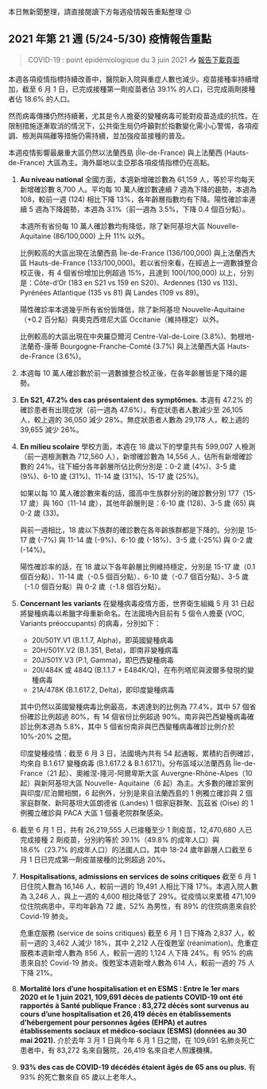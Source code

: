 本日無新聞整理，請直接閱讀下方每週疫情報告重點整理 😉

## 2021 年第 21 週 (5/24-5/30) 疫情報告重點

> COVID-19 : point épidémiologique du 3 juin 2021 📥 [報告下載頁面](https://tinyurl.com/yh2j9eeh)

本週各項疫情指標持續改善中，醫院新入院與重症人數也減少。疫苗接種率持續增加，截至 6 月 1 日，已完成接種第一劑疫苗者佔 39.1% 的人口，已完成兩劑接種者佔 18.6% 的人口。

然而病毒傳播仍然持續著，尤其是令人擔憂的變種病毒可能對疫苗造成的抗性。在限制措施逐漸取消的情況下，公共衛生局仍呼籲對於指數變化需小心警惕，各項疫調、檢測與隔離等措施仍需持續，並加強疫苗接種的普及。

本週疫情影響最嚴重大區仍然以法蘭西島 (Île-de-France) 與上法蘭西 (Hauts-de-France) 大區為主。海外屬地以圭亞那各項疫情指標仍在高點。

1. **Au niveau national** 全國方面，本週新增確診數為 61,159 人，等於平均每天新增確診數 8,700 人。平均每 10 萬人確診數連續 7 週為下降的趨勢，本週為 108，較前一週 (124) 相比下降 13%，各年齡層指數均有下降。陽性確診率連續 5 週為下降趨勢，本週為 3.1%（前一週為 3.5%，下降 0.4 個百分點）。

   本週所有省份每 10 萬人確診數均有降低，除了新阿基坦大區 Nouvelle-Aquitaine (86/100,000) 上升 11% 以外。

   比例較高的大區出現在法蘭西島 Île-de-France (136/100,000) 與上法蘭西大區 Hauts-de-France (133/100,000)。若以省份來看，在經過上一週數據整合校正後，有 4 個省份增加比例超過 15%，且達到 100(/100,000) 以上，分別是：Côte-d’Or (183 en S21 vs 159 en S20)、Ardennes (130 vs 113)、Pyrénées Atlantique (135 vs 81) 與 Landes (109 vs 89)。

   陽性確診率本週幾乎所有省份皆降低，除了新阿基坦 Nouvelle-Aquitaine（+0.2 百分點）與奧克西塔尼大區 Occitanie（維持穩定）以外。

   比例較高的大區出現在中央羅亞爾河 Centre-Val-de-Loire (3.8%)、勃根地-法蘭奇-康蒂 Bourgogne-Franche-Comté (3.7%) 與上法蘭西大區 Hauts-de-France (3.6%)。

1. 本週每 10 萬人確診數於前一週數據整合校正後，在各年齡層皆是下降的趨勢。
1. **En S21, 47.2% des cas présentaient des symptômes.** 本週有 47.2% 的確診患者有出現症狀（前一週為 47.6%）。有症狀患者人數減少至 26,105 人，較上週的 36,050 減少 28%。無症狀患者人數為 29,178 人，較上週的 39,655 減少 26%。
1. **En milieu scolaire** 學校方面，本週在 18 歲以下的學童共有 599,007 人檢測（前一週檢測數為 712,560 人），新增確診數為 14,556 人，佔所有新增確診數的 24%。往下細分各年齡層所佔比例分別是：0-2 歲 (4%)、3-5 歲 (9%)、6-10 歲 (31%)、11-14 歲 (31%)、15-17 歲 (25%)。

   如果以每 10 萬人確診數來看的話，國高中生族群分別的確診數分別 177（15-17 歲）與 160（11-14 歲），其他年齡層則是：6-10 歲 (128)、3-5 歲 (65) 與 0-2 歲 (33)。

   與前一週相比，18 歲以下族群的確診數在各年齡族群都是下降的。分別是 15-17 歲 (-7%) 與 11-14 歲 (-9%)、6-10 歲 (-18%)、3-5 歲 (-25%) 與 0-2 歲 (-14%)。

   陽性確診率的話，在 18 歲以下各年齡層比例維持穩定，分別是 15-17 歲（0.1 個百分點）、11-14 歲（-0.5 個百分點）、6-10 歲（-0.7 個百分點）、3-5 歲（-1.0 個百分點）與 0-2 歲（-1.8 個百分點）。

1. **Concernant les variants** 在變種病毒疫情方面，世界衛生組織 5 月 31 日起將變種病毒以希臘字母重新命名。在法國境內目前有 5 個令人擔憂 (VOC, Variants préoccupants) 的病毒，分別如下：

   - 20I/501Y.V1 (B.1.1.7, Alpha)，即英國變種病毒
   - 20H/501Y.V2 (B.1.351, Beta)，即南非變種病毒
   - 20J/501Y.V3 (P.1, Gamma)，即巴西變種病毒
   - 20I/484K 或 484Q (B.1.1.7 + E484K/Q)，在布列塔尼與波爾多發現的變種病毒
   - 21A/478K (B.1.617.2, Delta)，即印度變種病毒

   其中仍然以英國變種病毒比例最高，本週達到的比例為 77.4%，其中 57 個省份確診比例超過 80%，有 14 個省份比例超過 90%。南非與巴西變種病毒確診比例本週為 5.8%，其中 5 個省份南非與巴西變種病毒確診比例介於 10%-20% 之間。

   印度變種疫情：截至 6 月 3 日，法國境內共有 54 起通報，累積約百例確診，均來自 B.1.617 變種病毒 (B.1.617.2 & B.1.617.1)。分布區域以法蘭西島 Île-de-France（21 起）、奧維涅-隆河-阿爾卑斯大區 Auvergne-Rhône-Alpes（10 起）與新阿基坦大區 Nouvelle- Aquitaine（6 起）為主。大多數的確診案例與印度/尼泊爾相關，6 起例外，分別是來自法蘭西島的 1 例獨立確診與 2 個家庭群聚、新阿基坦大區朗德省 (Landes) 1 個家庭群聚、瓦茲省 (Oise) 的 1 例獨立確診與 PACA 大區 1 個養老院群聚感染。

1. 截至 6 月 1 日，共有 26,219,555 人已接種至少 1 劑疫苗，12,470,680 人已完成接種 2 劑疫苗，分別約等於 39.1%（49.8% 的成年人口）與 18.6%（23.7% 的成年人口）的法國人口。其中 18-24 歲年齡層人口截至 6 月 1 日已完成第一劑疫苗接種的比例超過 20%。
1. **Hospitalisations, admissions en services de soins critiques** 截至 6 月 1 日住院人數為 16,146 人，較前一週的 19,491 人相比下降 17%。本週入院人數為 3,246 人，與上一週的 4,600 相比降低了 29%。從疫情以來累積 471,109 位住院病患中，平均年齡為 72 歲，52% 為男性，有 89% 的住院病患來自於 Covid-19 肺炎。

   危重症服務 (service de soins critiques) 截至 6 月 1 日下降為 2,837 人，較前一週的 3,462 人減少 18%，其中 2,212 人在復甦室 (réanimation)。危重症服務本週新增人數為 856 人，較前一週的 1,124 人下降 24%。有 95% 的病患來自於 Covid-19 肺炎。復甦室本週新增人數為 614 人，較前一週的 75 人下降 21%。

1. **Mortalité lors d’une hospitalisation et en ESMS : Entre le 1er mars 2020 et le 1 juin 2021, 109,691 décès de patients COVID-19 ont été rapportés à Santé publique France : 83,272 décès sont survenus au cours d’une hospitalisation et 26,419 décès en établissements d’hébergement pour personnes âgées (EHPA) et autres établissements sociaux et médico-sociaux (ESMS) (données au 30 mai 2021).** 介於去年 3 月 1 日與今年 6 月 1 日之間，在 109,691 名肺炎死亡患者中，有 83,272 名來自醫院，26,419 名來自老人照護機構。
1. **93% des cas de COVID-19 décédés étaient âgés de 65 ans ou plus.** 有 93% 的死亡數來自 65 歲以上老年人。
